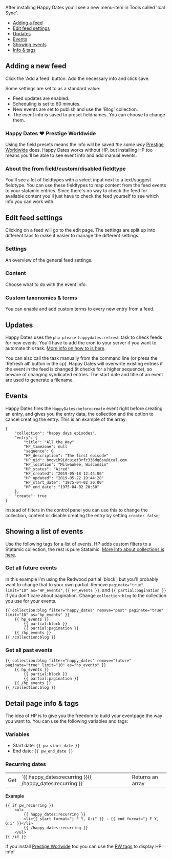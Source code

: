 After installing Happy Dates you'll see a new menu-item in Tools called 'Ical Sync'.

* [Adding a feed](#adding)
* [Edit feed settings](#edit)
* [Updates](#updates)
* [Events](#events)
* [Showing events](#list)
* [Info & tags](#detail)

## Adding a new feed <a id="adding"></a>
Click the 'Add a feed' button. Add the necessary info and click save.

Some settings are set to as a standard value:

* Feed updates are enabled.
* Scheduling is set to 60 minutes.
* New events are set to publish and use the 'Blog' collection.
* The event info is saved to preset fieldnames. You can choose to change them.

### Happy Dates ❤ Prestige Worldwide
Using the field presets means the info will be saved _the same way_ [Prestige Worldwide](https://statamic.com/marketplace/addons/prestige-worldwide) does. Happy Dates works without HP, but installing HP too means you'll be able to see event info and add manual events.

### About the from field/custom/disabled fieldtype
You'll see a lot of fieldtypes with a select input next to a text/suggest fieldtype. You can use these fieldtypes to map content from the feed events to your statamic entries. Since there's no way to check the feed for available content you'll just have to check the feed yourself to see which info you can work with.

## Edit feed settings <a id="edit"></a>
Clicking on a feed will go to the edit page. The settings are split up into different tabs to make it easier to manage the different settings.

### Settings
An overview of the general feed settings.

### Content
Choose what to do with the event info.

### Custom taxonomies & terms
You can enable and add custom terms to every new entry from a feed.

## Updates <a id="updates"></a>
Happy Dates uses the `php please happydates:refresh` task to check feeds for new events. You'll have to add the cron to your server if you want to automate this task. [More info on how to is here](https://docs.statamic.com/addons/classes/tasks).

You can also call the task manually from the command line (or press the 'Refresh all' button in the cp). Happy Dates will overwrite existing entries if the event in the feed is changed (it checks for a higher sequence), so beware of changing syndicated entries. The start date and title of an event are used to generate a filename.


## Events <a id="events"></a>
Happy Dates fires the `HappyDates:beforecreate` event right before creating an entry, and gives you the entry data, the collection and the option to cancel creating the entry. This is an example of the array:

```
{
    "collection": "happy days episodes",
    "entry": {
        "title": "All the Way"
        "HP_timezone": null
        "sequence": 0
        "HP_description": "The first episode"
        "HP_uid": bmgvih9idcuiet3rfc336dq6so@ical.com
        "HP_location": "Milwaukee, Wisconsin"
        "HP_status": "Aired"
        "HP_created": "2019-05-18 12:44:00"
        "HP_updated": "2019-05-22 19:44:28"
        "HP_start_date": "1975-04-02 20:00"
        "HP_end_date": "1975-04-02 20:30"
    },
    "create": true
}
```

Instead of filters in the control panel you can use this to change the collection, content or disable creating the entry by setting `create: false`;

## Showing a list of events <a id="list"></a>
Use the following tags for a list of events. HP adds custom filters to a Statamic collection, the rest is pure Statamic. [More info about collections is here](https://docs.statamic.com/tags/collection).

### Get all future events <a id="future"></a>
In this example I'm using the Redwood partial 'block', but you'll probably want to change that to your own partial. Remove `paginate="true" limit="10" as="HP_events"`, `{{ HP_events }}`, and `{{ partial:pagination }}` if you don't care about pagination. Change `collection:blog` to the collection you use for your events.

    {{ collection:blog filter="happy_dates" remove="past" paginate="true" limit="10" as="hp_events" }}
        {{ hp_events }}
            {{ partial:block }}
            {{ partial:pagination }}
        {{ /hp_events }}
    {{ /collection:blog }}

### Get all past events <a id="past"></a>
    {{ collection:blog filter="happy_dates" remove="future" paginate="true" limit="10" as="hp_events" }}
        {{ hp_events }}
            {{ partial:block }}
            {{ partial:pagination }}
        {{ /hp_events }}
    {{ /collection:blog }}

## Detail page info & tags <a id="detail"></a>
The idea of HP is to give you the freedom to build your eventpage the way you want to. You can use the following variables and tags:

### Variables
* Start date: `{{ pw_start_date }}`
* End date: `{{ pw_end_date }}`

### Recurring dates <a id="recurring"></a>
<table>
    <tbody>
        <tr>
            <td>Get</td>
            <td>`{{ happy_dates:recurring }}{{ /happy_dates:recurring }}`</td>
            <td>Returns an array</td>
        </tr>
    </tbody>
</table>

**Example**   

    {{ if pw_recurring }}
        <ul>
            {{ happy_dates:recurring }}
            <li>{{ start format="j F Y, G:i" }} - {{ end format="j F Y, G:i" }}</li>
            {{ /happy_dates:recurring }}
        </ul>
    {{ /if }}

If you install [Prestige Worlwide](https://statamic.com/marketplace/addons/prestige-worldwide) too you can use the [PW tags](https://statamic.com/marketplace/addons/prestige-worldwide/docs#tags) to display HP info!
